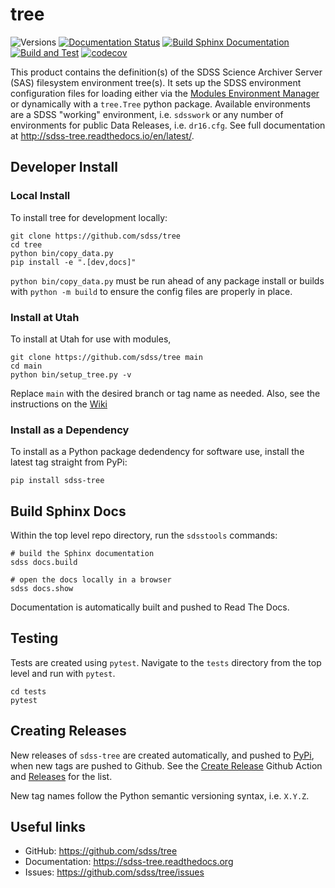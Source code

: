 # tree

![Versions](https://img.shields.io/badge/python->3.7-blue)
[![Documentation Status](https://readthedocs.org/projects/sdss-tree/badge/?version=latest)](https://sdss-tree.readthedocs.io/en/latest/?badge=latest)
[![Build Sphinx Documentation](https://github.com/sdss/tree/actions/workflows/sphinxbuild.yml/badge.svg)](https://github.com/sdss/tree/actions/workflows/sphinxbuild.yml)
[![Build and Test](https://github.com/sdss/tree/actions/workflows/build.yml/badge.svg)](https://github.com/sdss/tree/actions/workflows/build.yml)
[![codecov](https://codecov.io/gh/sdss/tree/branch/master/graph/badge.svg)](https://codecov.io/gh/sdss/tree)

This product contains the definition(s) of the SDSS Science Archiver Server (SAS) filesystem environment tree(s).  It
sets up the SDSS environment configuration files for loading either via the [Modules Environment Manager](http://modules.sourceforge.net/) or dynamically with a ``tree.Tree`` python package.  Available environments are a SDSS "working" environment, i.e. ``sdsswork`` or any number of environments for public Data
Releases, i.e. ``dr16.cfg``.  See full documentation at http://sdss-tree.readthedocs.io/en/latest/.


## Developer Install

### Local Install

To install tree for development locally:

```
git clone https://github.com/sdss/tree
cd tree
python bin/copy_data.py
pip install -e ".[dev,docs]"
```

`python bin/copy_data.py` must be run ahead of any package install or builds with `python -m build` to ensure the config files are properly in place.

### Install at Utah

To install at Utah for use with modules,
```
git clone https://github.com/sdss/tree main
cd main
python bin/setup_tree.py -v
```
Replace `main` with the desired branch or tag name as needed. Also, see the instructions on the [Wiki](https://wiki.sdss.org/display/DATA/tree#tree-InstallationofthetreeproductatUtah)

### Install as a Dependency

To install as a Python package dedendency for software use, install the latest tag straight from PyPi:
```
pip install sdss-tree
```

## Build Sphinx Docs

Within the top level repo directory, run the `sdsstools` commands:
```
# build the Sphinx documentation
sdss docs.build

# open the docs locally in a browser
sdss docs.show
```
Documentation is automatically built and pushed to Read The Docs.

## Testing
Tests are created using `pytest`.  Navigate to the `tests` directory from the top level and run with `pytest`.
```
cd tests
pytest
```

## Creating Releases

New releases of `sdss-tree` are created automatically, and pushed to [PyPi](https://pypi.org/project/sdss-tree/), when new tags are pushed to Github.  See the [Create Release](.github/workflows/release.yml) Github Action and [Releases](https://github.com/sdss/tree/releases) for the list.

New tag names follow the Python semantic versioning syntax, i.e. `X.Y.Z`.


## Useful links

- GitHub: https://github.com/sdss/tree
- Documentation: https://sdss-tree.readthedocs.org
- Issues: https://github.com/sdss/tree/issues
